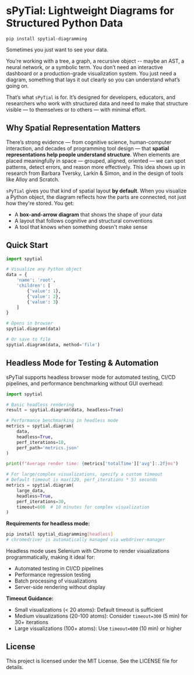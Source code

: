 # sPyTial: Lightweight Diagrams for Structured Python Data

```
pip install spytial-diagramming
```


Sometimes you just want to see your data.

You’re working with a tree, a graph, a recursive object -- maybe an AST, a neural network, or a symbolic term. You don’t need an interactive dashboard or a production-grade visualization system. You just need a diagram, something that lays it out clearly so you can understand what’s going on.

That’s what `sPyTial` is for. It’s designed for developers, educators, and researchers who work with structured data and need to make that structure visible — to themselves or to others — with minimal effort. 

## Why Spatial Representation Matters

There’s strong evidence — from cognitive science, human-computer interaction, and decades of programming tool design — that **spatial representations help people understand structure**. When elements are placed meaningfully in space — grouped, aligned, oriented — we can spot patterns, detect errors, and reason more effectively. This idea shows up in research from Barbara Tversky, Larkin & Simon, and in the design of tools like Alloy and Scratch. 

`sPyTial` gives you that kind of spatial layout **by default**. When you visualize a Python object, the diagram reflects how the parts are connected, not just how they're stored. You get:
- A **box-and-arrow diagram** that shows the shape of your data
- A layout that follows cognitive and structural conventions
- A tool that knows when something doesn't make sense

## Quick Start

```python
import spytial

# Visualize any Python object
data = {
    'name': 'root',
    'children': [
        {'value': 1},
        {'value': 2},
        {'value': 3}
    ]
}

# Opens in browser
spytial.diagram(data)

# Or save to file
spytial.diagram(data, method='file')
```

## Headless Mode for Testing & Automation

sPyTial supports headless browser mode for automated testing, CI/CD pipelines, and performance benchmarking without GUI overhead:

```python
import spytial

# Basic headless rendering
result = spytial.diagram(data, headless=True)

# Performance benchmarking in headless mode
metrics = spytial.diagram(
    data,
    headless=True,
    perf_iterations=10,
    perf_path='metrics.json'
)

print(f"Average render time: {metrics['totalTime']['avg']:.2f}ms")

# For large/complex visualizations, specify a custom timeout
# Default timeout is max(120, perf_iterations * 5) seconds
metrics = spytial.diagram(
    large_data,
    headless=True,
    perf_iterations=30,
    timeout=600  # 10 minutes for complex visualization
)
```

**Requirements for headless mode:**
```bash
pip install spytial_diagramming[headless]
# chromedriver is automatically managed via webdriver-manager
```

Headless mode uses Selenium with Chrome to render visualizations programmatically, making it ideal for:
- Automated testing in CI/CD pipelines
- Performance regression testing
- Batch processing of visualizations
- Server-side rendering without display

**Timeout Guidance:**
- Small visualizations (< 20 atoms): Default timeout is sufficient
- Medium visualizations (20-100 atoms): Consider `timeout=300` (5 min) for 30+ iterations
- Large visualizations (100+ atoms): Use `timeout=600` (10 min) or higher



## License
This project is licensed under the MIT License. See the LICENSE file for details.


